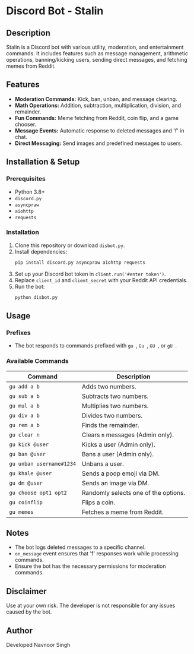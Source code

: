 # Discord Bot - Stalin

## Description
Stalin is a Discord bot with various utility, moderation, and entertainment commands. It includes features such as message management, arithmetic operations, banning/kicking users, sending direct messages, and fetching memes from Reddit.

## Features
- **Moderation Commands:** Kick, ban, unban, and message clearing.
- **Math Operations:** Addition, subtraction, multiplication, division, and remainder.
- **Fun Commands:** Meme fetching from Reddit, coin flip, and a game chooser.
- **Message Events:** Automatic response to deleted messages and 'f' in chat.
- **Direct Messaging:** Send images and predefined messages to users.

## Installation & Setup
### Prerequisites
- Python 3.8+
- `discord.py`
- `asyncpraw`
- `aiohttp`
- `requests`

### Installation
1. Clone this repository or download `disbot.py`.
2. Install dependencies:
   ```sh
   pip install discord.py asyncpraw aiohttp requests
   ```
3. Set up your Discord bot token in `client.run('#enter token')`.
4. Replace `client_id` and `client_secret` with your Reddit API credentials.
5. Run the bot:
   ```sh
   python disbot.py
   ```

## Usage
### Prefixes
- The bot responds to commands prefixed with `gu `, `Gu `, `GU `, or `gU `.

### Available Commands
| Command        | Description |
|---------------|-------------|
| `gu add a b`  | Adds two numbers. |
| `gu sub a b`  | Subtracts two numbers. |
| `gu mul a b`  | Multiplies two numbers. |
| `gu div a b`  | Divides two numbers. |
| `gu rem a b`  | Finds the remainder. |
| `gu clear n`  | Clears `n` messages (Admin only). |
| `gu kick @user` | Kicks a user (Admin only). |
| `gu ban @user` | Bans a user (Admin only). |
| `gu unban username#1234` | Unbans a user. |
| `gu khale @user` | Sends a poop emoji via DM. |
| `gu dm @user` | Sends an image via DM. |
| `gu choose opt1 opt2` | Randomly selects one of the options. |
| `gu coinflip` | Flips a coin. |
| `gu memes` | Fetches a meme from Reddit. |

## Notes
- The bot logs deleted messages to a specific channel.
- `on_message` event ensures that 'f' responses work while processing commands.
- Ensure the bot has the necessary permissions for moderation commands.

## Disclaimer
Use at your own risk. The developer is not responsible for any issues caused by the bot.

## Author
Developed Navnoor Singh

